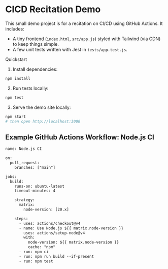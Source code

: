 # CICD Recitation Demo

This small demo project is for a recitation on CI/CD using GitHub Actions. It includes:

- A tiny frontend (`index.html`, `src/app.js`) styled with Tailwind (via CDN) to keep things simple.
- A few unit tests written with Jest in `tests/app.test.js`.

Quickstart

1. Install dependencies:

```bash
npm install
```

2. Run tests locally:

```bash
npm test
```

3. Serve the demo site locally:

```bash
npm start
# then open http://localhost:3000
```



## Example GitHub Actions Workflow: Node.js CI

```txt
name: Node.js CI

on:
  pull_request:
    branches: ["main"]

jobs:
  build:
    runs-on: ubuntu-latest
    timeout-minutes: 4

    strategy:
      matrix:
        node-version: [20.x]

    steps:
      - uses: actions/checkout@v4
      - name: Use Node.js ${{ matrix.node-version }}
        uses: actions/setup-node@v4
        with:
          node-version: ${{ matrix.node-version }}
          cache: "npm"
      - run: npm ci
      - run: npm run build --if-present
      - run: npm test
```
